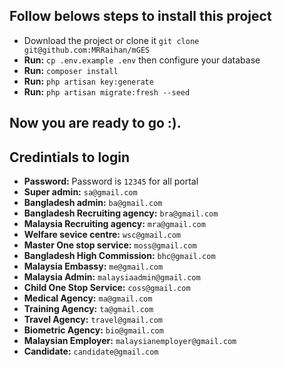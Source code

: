## Follow belows steps to install this project

-   Download the project or clone it `git clone git@github.com:MRRaihan/mGES`
-   **Run:** `cp .env.example .env` then configure your database
-   **Run:** `composer install`
-   **Run:** `php artisan key:generate`
-   **Run:** `php artisan migrate:fresh --seed`

## Now you are ready to go :).

## Credintials to login
-   **Password:** Password is `12345` for all portal
-   **Super admin:** `sa@gmail.com`
-   **Bangladesh admin:** `ba@gmail.com`
-   **Bangladesh Recruiting agency:** `bra@gmail.com`
-   **Malaysia Recruiting agency:** `mra@gmail.com`
-   **Welfare sevice centre:** `wsc@gmail.com`
-   **Master One stop service:** `moss@gmail.com`
-   **Bangladesh High Commission:** `bhc@gmail.com`
-   **Malaysia Embassy:** `me@gmail.com`
-   **Malaysia Admin:** `malaysiaadmin@gmail.com`
-   **Child One Stop Service:** `coss@gmail.com`
-   **Medical Agency:** `ma@gmail.com`
-   **Training Agency:** `ta@gmail.com`
-   **Travel Agency:** `travel@gmail.com`
-   **Biometric Agency:** `bio@gmail.com`
-   **Malaysian Employer:** `malaysianemployer@gmail.com`
-   **Candidate:** `candidate@gmail.com`
